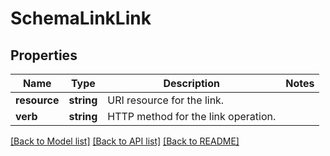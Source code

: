 # SchemaLinkLink

## Properties
Name | Type | Description | Notes
------------ | ------------- | ------------- | -------------
**resource** | **string** | URI resource for the link. | 
**verb** | **string** | HTTP method for the link operation. | 

[[Back to Model list]](../README.md#documentation-for-models) [[Back to API list]](../README.md#documentation-for-api-endpoints) [[Back to README]](../README.md)


